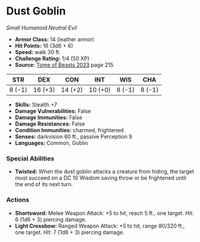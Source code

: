 # Dust Goblin

*Small* *Humanoid* *Neutral Evil*

- **Armor Class:** 14 (leather armor)
- **Hit Points:** 16 (3d6 + 6)
- **Speed:** walk 30 ft.
- **Challenge Rating:** 1/4 (50 XP)
- **Source:** [Tome of Beasts 2023](https://koboldpress.com/kpstore/product/tome-of-beasts-1-2023-edition/) page 215

| STR | DEX | CON | INT | WIS | CHA |
| --- | --- | --- | --- | --- | --- |
| 8 (-1) | 16 (+3) | 14 (+2) | 10 (+0) | 8 (-1) | 8 (-1) |

- **Skills:** Stealth +7
- **Damage Vulnerabilities:** False
- **Damage Immunities:** False
- **Damage Resistances:** False
- **Condition Immunities:** charmed, frightened
- **Senses:** darkvision 60 ft., passive Perception 9
- **Languages:** Common, Goblin

### Special Abilities

- **Twisted:** When the dust goblin attacks a creature from hiding, the target must succeed on a DC 10 Wisdom saving throw or be frightened until the end of its next turn.

### Actions

- **Shortsword:** Melee Weapon Attack: +5 to hit, reach 5 ft., one target. Hit: 6 (1d6 + 3) piercing damage.
- **Light Crossbow:** Ranged Weapon Attack: +5 to hit, range 80/320 ft., one target. Hit: 7 (1d8 + 3) piercing damage.
